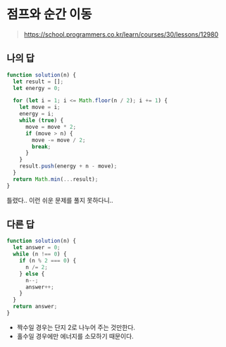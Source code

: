 # 점프와 순간 이동

> https://school.programmers.co.kr/learn/courses/30/lessons/12980

## 나의 답

```js
function solution(n) {
  let result = [];
  let energy = 0;

  for (let i = 1; i <= Math.floor(n / 2); i += 1) {
    let move = i;
    energy = i;
    while (true) {
      move = move * 2;
      if (move > n) {
        move -= move / 2;
        break;
      }
    }
    result.push(energy + n - move);
  }
  return Math.min(...result);
}
```

틀렸다.. 이런 쉬운 문제를 풀지 못하다니..

## 다른 답

```js
function solution(n) {
  let answer = 0;
  while (n !== 0) {
    if (n % 2 === 0) {
      n /= 2;
    } else {
      n--;
      answer++;
    }
  }
  return answer;
}
```

- 짝수일 경우는 단지 2로 나누어 주는 것만한다.
- 홀수일 경우에만 에너지를 소모하기 때문이다.